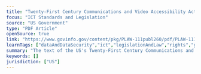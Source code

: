 ```yaml
---
title: "Twenty-First Century Communications and Video Accessibility Act of 2010"
focus: "ICT Standards and Legislation"
source: "US Government"
type: "PDF Article"
openSource: true
link: "https://www.govinfo.gov/content/pkg/PLAW-111publ260/pdf/PLAW-111publ260.pdf"
learnTags: ["dataAndDataSecurity","ict","legislationAndLaw","rights","government","telecommunications"]
summary: "The text of the US's Twenty-First Century Communications and Video Accessibility Act."
keywords: []
jurisdiction: ["US"]
---
```

